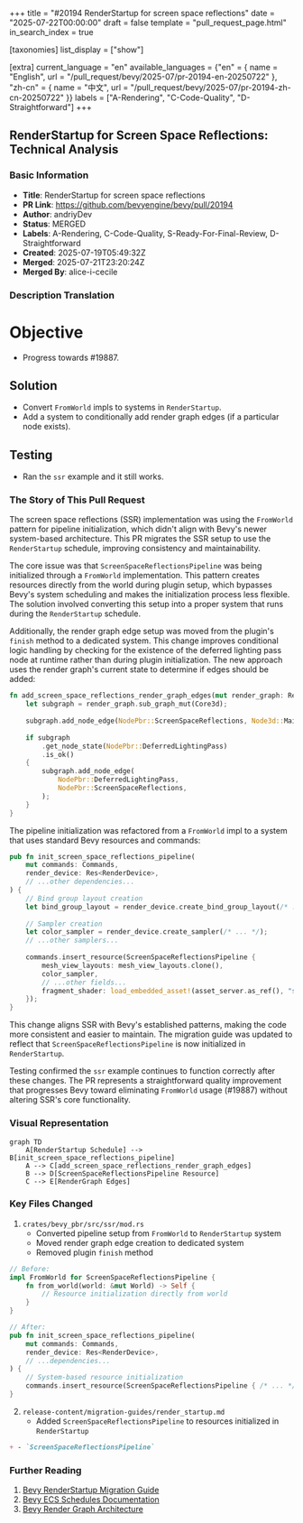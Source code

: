 +++
title = "#20194 RenderStartup for screen space reflections"
date = "2025-07-22T00:00:00"
draft = false
template = "pull_request_page.html"
in_search_index = true

[taxonomies]
list_display = ["show"]

[extra]
current_language = "en"
available_languages = {"en" = { name = "English", url = "/pull_request/bevy/2025-07/pr-20194-en-20250722" }, "zh-cn" = { name = "中文", url = "/pull_request/bevy/2025-07/pr-20194-zh-cn-20250722" }}
labels = ["A-Rendering", "C-Code-Quality", "D-Straightforward"]
+++

## RenderStartup for Screen Space Reflections: Technical Analysis

### Basic Information
- **Title**: RenderStartup for screen space reflections
- **PR Link**: https://github.com/bevyengine/bevy/pull/20194
- **Author**: andriyDev
- **Status**: MERGED
- **Labels**: A-Rendering, C-Code-Quality, S-Ready-For-Final-Review, D-Straightforward
- **Created**: 2025-07-19T05:49:32Z
- **Merged**: 2025-07-21T23:20:24Z
- **Merged By**: alice-i-cecile

### Description Translation
# Objective
- Progress towards #19887.

## Solution
- Convert `FromWorld` impls to systems in `RenderStartup`.
- Add a system to conditionally add render graph edges (if a particular node exists).

## Testing
- Ran the `ssr` example and it still works.

### The Story of This Pull Request

The screen space reflections (SSR) implementation was using the `FromWorld` pattern for pipeline initialization, which didn't align with Bevy's newer system-based architecture. This PR migrates the SSR setup to use the `RenderStartup` schedule, improving consistency and maintainability.

The core issue was that `ScreenSpaceReflectionsPipeline` was being initialized through a `FromWorld` implementation. This pattern creates resources directly from the world during plugin setup, which bypasses Bevy's system scheduling and makes the initialization process less flexible. The solution involved converting this setup into a proper system that runs during the `RenderStartup` schedule.

Additionally, the render graph edge setup was moved from the plugin's `finish` method to a dedicated system. This change improves conditional logic handling by checking for the existence of the deferred lighting pass node at runtime rather than during plugin initialization. The new approach uses the render graph's current state to determine if edges should be added:

```rust
fn add_screen_space_reflections_render_graph_edges(mut render_graph: ResMut<RenderGraph>) {
    let subgraph = render_graph.sub_graph_mut(Core3d);
    
    subgraph.add_node_edge(NodePbr::ScreenSpaceReflections, Node3d::MainOpaquePass);
    
    if subgraph
        .get_node_state(NodePbr::DeferredLightingPass)
        .is_ok()
    {
        subgraph.add_node_edge(
            NodePbr::DeferredLightingPass,
            NodePbr::ScreenSpaceReflections,
        );
    }
}
```

The pipeline initialization was refactored from a `FromWorld` impl to a system that uses standard Bevy resources and commands:

```rust
pub fn init_screen_space_reflections_pipeline(
    mut commands: Commands,
    render_device: Res<RenderDevice>,
    // ...other dependencies...
) {
    // Bind group layout creation
    let bind_group_layout = render_device.create_bind_group_layout(/* ... */);
    
    // Sampler creation
    let color_sampler = render_device.create_sampler(/* ... */);
    // ...other samplers...
    
    commands.insert_resource(ScreenSpaceReflectionsPipeline {
        mesh_view_layouts: mesh_view_layouts.clone(),
        color_sampler,
        // ...other fields...
        fragment_shader: load_embedded_asset!(asset_server.as_ref(), "ssr.wgsl"),
    });
}
```

This change aligns SSR with Bevy's established patterns, making the code more consistent and easier to maintain. The migration guide was updated to reflect that `ScreenSpaceReflectionsPipeline` is now initialized in `RenderStartup`.

Testing confirmed the `ssr` example continues to function correctly after these changes. The PR represents a straightforward quality improvement that progresses Bevy toward eliminating `FromWorld` usage (#19887) without altering SSR's core functionality.

### Visual Representation

```mermaid
graph TD
    A[RenderStartup Schedule] --> B[init_screen_space_reflections_pipeline]
    A --> C[add_screen_space_reflections_render_graph_edges]
    B --> D[ScreenSpaceReflectionsPipeline Resource]
    C --> E[RenderGraph Edges]
```

### Key Files Changed

1. `crates/bevy_pbr/src/ssr/mod.rs`
   - Converted pipeline setup from `FromWorld` to `RenderStartup` system
   - Moved render graph edge creation to dedicated system
   - Removed plugin `finish` method

```rust
// Before:
impl FromWorld for ScreenSpaceReflectionsPipeline {
    fn from_world(world: &mut World) -> Self {
        // Resource initialization directly from world
    }
}

// After:
pub fn init_screen_space_reflections_pipeline(
    mut commands: Commands,
    render_device: Res<RenderDevice>,
    // ...dependencies...
) {
    // System-based resource initialization
    commands.insert_resource(ScreenSpaceReflectionsPipeline { /* ... */ });
}
```

2. `release-content/migration-guides/render_startup.md`
   - Added `ScreenSpaceReflectionsPipeline` to resources initialized in `RenderStartup`

```markdown
+ - `ScreenSpaceReflectionsPipeline`
```

### Further Reading
1. [Bevy RenderStartup Migration Guide](https://github.com/bevyengine/bevy/blob/main/release-content/migration-guides/render_startup.md)
2. [Bevy ECS Schedules Documentation](https://docs.rs/bevy_ecs/latest/bevy_ecs/schedule/index.html)
3. [Bevy Render Graph Architecture](https://github.com/bevyengine/bevy/blob/main/crates/bevy_render/src/render_graph/mod.rs)